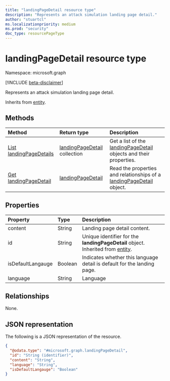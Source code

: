 ```yaml
---
title: "landingPageDetail resource type"
description: "Represents an attack simulation landing page detail."
author: "stuartcl"
ms.localizationpriority: medium
ms.prod: "security"
doc_type: resourcePageType
---
```


# landingPageDetail resource type

Namespace: microsoft.graph

[!INCLUDE [beta-disclaimer](../../includes/beta-disclaimer.md)]

Represents an attack simulation landing page detail.

Inherits from [entity](../resources/entity.md).

## Methods

|Method|Return type|Description|
|:---|:---|:---|
|[List landingPageDetails](../api/landingpage-list-details.md)|[landingPageDetail](../resources/landingpagedetail.md) collection|Get a list of the [landingPageDetail](../resources/landingpagedetail.md) objects and their properties.|
|[Get landingPageDetail](../api/landingpagedetail-get.md)|[landingPageDetail](../resources/landingpagedetail.md)|Read the properties and relationships of a [landingPageDetail](../resources/landingpagedetail.md) object.|

## Properties

|Property|Type|Description|
|:---|:---|:---|
|content|String|Landing page detail content.|
|id|String|Unique identifier for the **landingPageDetail** object. Inherited from [entity](../resources/entity.md).|
|isDefaultLangauge|Boolean|Indicates whether this language detail is default for the landing page.|
|language|String|Language|

## Relationships

None.

## JSON representation

The following is a JSON representation of the resource.
<!-- {
  "blockType": "resource",
  "keyProperty": "id",
  "@odata.type": "microsoft.graph.landingPageDetail",
  "baseType": "microsoft.graph.entity",
  "openType": false
}
-->
``` json
{
  "@odata.type": "#microsoft.graph.landingPageDetail",
  "id": "String (identifier)",
  "content": "String",
  "language": "String",
  "isDefaultLangauge": "Boolean"
}
```
